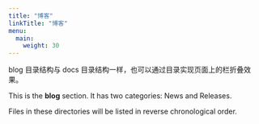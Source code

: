 ```yaml
---
title: "博客"
linkTitle: "博客"
menu:
  main:
    weight: 30
---
```


blog 目录结构与 docs 目录结构一样，也可以通过目录实现页面上的栏折叠效果。

This is the **blog** section. It has two categories: News and Releases.

Files in these directories will be listed in reverse chronological order.









